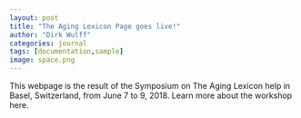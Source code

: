 ```yaml
---
layout: post
title: "The Aging Lexicon Page goes live!"
author: "Dirk Wulff"
categories: journal
tags: [documentation,sample]
image: space.png
---
```


This webpage is the result of the Symposium on The Aging Lexicon help in Basel, Switzerland, from June 7 to 9, 2018. Learn more about the workshop here. 
